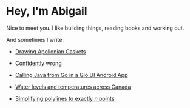 # Hey, I'm Abigail

Nice to meet you. I like building things, reading books and working out.

And sometimes I write:

- [Drawing Apollonian Gaskets](gasket.md)

- [Confidently wrong](wrong.md)

- [Calling Java from Go in a Gio UI Android App](go-jni.md)

- [Water levels and temperatures across Canada](lakes.md)

- [Simplifying polylines to exactly *n* points](simplify-polyline.md)
